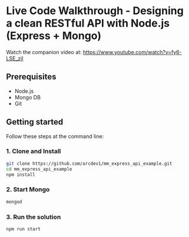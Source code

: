 # Live Code Walkthrough - Designing a clean RESTful API with Node.js (Express + Mongo)

Watch the companion video at: https://www.youtube.com/watch?v=fy6-LSE_zjI

## Prerequisites
- Node.js
- Mongo DB
- Git

## Getting started
Follow these steps at the command line:

### 1. Clone and Install 
```bash
git clone https://github.com/arcdev1/mm_express_api_example.git
cd mm_express_api_example
npm install
```

### 2. Start Mongo
```bash
mongod
```

### 3. Run the solution
```bash
npm run start
```
